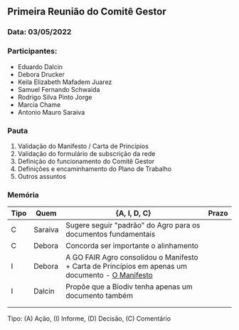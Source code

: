 ## Primeira Reunião do Comitê Gestor

### Data: 03/05/2022

### Participantes:

* Eduardo Dalcin
* Debora Drucker
* Keila Elizabeth Mafadem Juarez
* Samuel Fernando Schwaida
* Rodrigo Silva Pinto Jorge
* Marcia Chame
* Antonio Mauro Saraiva

### Pauta

1. Validação do Manifesto / Carta de Princípios
2. Validação do formulário de subscrição da rede
3. Definição do funcionamento do Comitê Gestor
4. Definições e encaminhamento do Plano de Trabalho
5. Outros assuntos

### Memória

| Tipo | Quem | {A, I, D, C} | Prazo |
|---|---|---|---|
| C | Saraiva  | Sugere seguir "padrão" do Agro para os documentos fundamentais |  |
| C | Debora | Concorda ser importante o alinhamento |  |
| I | Debora | A GO FAIR Agro consolidou o Manifesto + Carta de Princípios em apenas um documento - [O Manifesto](https://github.com/go-fair-agro/go-fair-agro) |  |
| I | Dalcin | Propõe que a Biodiv tenha apenas um documento também |  |
|  |  |  |  |
|  |  |  |  |


Tipo: (A) Ação, (I) Informe, (D) Decisão, (C) Comentário
